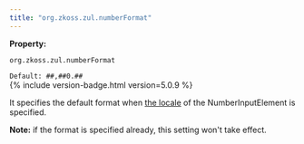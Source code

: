 ```yaml
---
title: "org.zkoss.zul.numberFormat"
---
```


**Property:**

`org.zkoss.zul.numberFormat`

`Default: ##,##0.##`  
{% include version-badge.html version=5.0.9 %}

It specifies the default format when [ the locale]({{site.baseurl}}/zk_component_ref/numberinputelement#Per-component_Locale)
of the NumberInputElement is specified.

**Note:** if the format is specified already, this setting won't take
effect.
